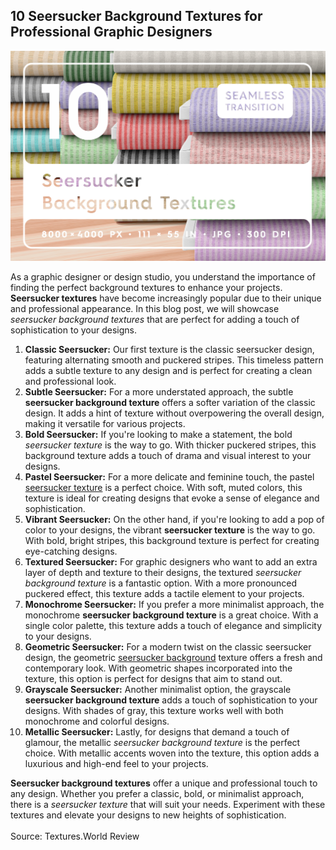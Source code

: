 <h2>10 Seersucker Background Textures for Professional Graphic Designers</h2>

<img src="https://raw.githubusercontent.com/sanches812/Seersucker-Background-Textures/main/10-Seersucker-Background-Textures-Cover-CreativeMarket.jpg" alt="Seersucker Background Textures for Professional Graphic Designers" > 

As a graphic designer or design studio, you understand the importance of finding the perfect background textures to enhance your projects. <strong>Seersucker textures</strong> have become increasingly popular due to their unique and professional appearance. In this blog post, we will showcase <i>seersucker background textures</i> that are perfect for adding a touch of sophistication to your designs.
<ol>
<li><strong>Classic Seersucker:</strong>
Our first texture is the classic seersucker design, featuring alternating smooth and puckered stripes. This timeless pattern adds a subtle texture to any design and is perfect for creating a clean and professional look.
</li>
<li><strong>Subtle Seersucker:</strong>
For a more understated approach, the subtle <strong>seersucker background texture</strong> offers a softer variation of the classic design. It adds a hint of texture without overpowering the overall design, making it versatile for various projects.
</li>
<li><strong>Bold Seersucker:</strong>
If you're looking to make a statement, the bold <i>seersucker texture</i> is the way to go. With thicker puckered stripes, this background texture adds a touch of drama and visual interest to your designs.
</li>
<li><strong>Pastel Seersucker:</strong>
For a more delicate and feminine touch, the pastel <a href="https://textures.world/textile/10-seersucker-background-textures">seersucker texture</a> is a perfect choice. With soft, muted colors, this texture is ideal for creating designs that evoke a sense of elegance and sophistication.
</li>
<li><strong>Vibrant Seersucker:</strong>
On the other hand, if you're looking to add a pop of color to your designs, the vibrant <strong>seersucker texture</strong> is the way to go. With bold, bright stripes, this background texture is perfect for creating eye-catching designs.
</li>
<li><strong>Textured Seersucker:</strong>
For graphic designers who want to add an extra layer of depth and texture to their designs, the textured <i>seersucker background texture</i> is a fantastic option. With a more pronounced puckered effect, this texture adds a tactile element to your projects.
</li>
<li><strong>Monochrome Seersucker:</strong>
If you prefer a more minimalist approach, the monochrome <strong>seersucker background texture</strong> is a great choice. With a single color palette, this texture adds a touch of elegance and simplicity to your designs.
</li>
<li><strong>Geometric Seersucker:</strong>
For a modern twist on the classic seersucker design, the geometric <a href="https://textures.world/textile/10-seersucker-background-textures">seersucker background</a> texture offers a fresh and contemporary look. With geometric shapes incorporated into the texture, this option is perfect for designs that aim to stand out.
</li>
<li><strong>Grayscale Seersucker:</strong>
Another minimalist option, the grayscale <strong>seersucker background texture</strong> adds a touch of sophistication to your designs. With shades of gray, this texture works well with both monochrome and colorful designs.
</li>
<li><strong>Metallic Seersucker:</strong>
Lastly, for designs that demand a touch of glamour, the metallic <i>seersucker background texture</i> is the perfect choice. With metallic accents woven into the texture, this option adds a luxurious and high-end feel to your projects.
</li>
</ol>
<strong>Seersucker background textures</strong> offer a unique and professional touch to any design. Whether you prefer a classic, bold, or minimalist approach, there is a <i>seersucker texture</i> that will suit your needs. Experiment with these textures and elevate your designs to new heights of sophistication.
<br /><br />
Source: Textures.World Review
